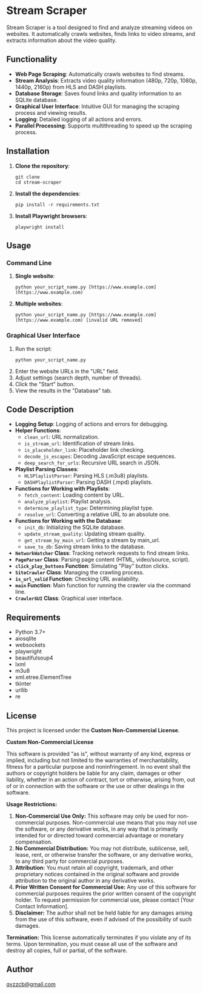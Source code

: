 # Stream Scraper

Stream Scraper is a tool designed to find and analyze streaming videos on websites. It automatically crawls websites, finds links to video streams, and extracts information about the video quality.

## Functionality

-   **Web Page Scraping**: Automatically crawls websites to find streams.
-   **Stream Analysis**: Extracts video quality information (480p, 720p, 1080p, 1440p, 2160p) from HLS and DASH playlists.
-   **Database Storage**: Saves found links and quality information to an SQLite database.
-   **Graphical User Interface**: Intuitive GUI for managing the scraping process and viewing results.
-   **Logging**: Detailed logging of all actions and errors.
-   **Parallel Processing**: Supports multithreading to speed up the scraping process.

## Installation

1.  **Clone the repository**:
    ```
    git clone 
    cd stream-scraper
    ```
2.  **Install the dependencies**:
    ```
    pip install -r requirements.txt
    ```
3.  **Install Playwright browsers**:
    ```
    playwright install
    ```

## Usage

### Command Line

1.  **Single website**:
    ```
    python your_script_name.py [https://www.example.com](https://www.example.com)
    ```
2.  **Multiple websites**:
    ```
    python your_script_name.py [https://www.example.com](https://www.example.com) [invalid URL removed]
    ```

### Graphical User Interface

1.  Run the script:
    ```
    python your_script_name.py
    ```
2.  Enter the website URLs in the "URL" field.
3.  Adjust settings (search depth, number of threads).
4.  Click the "Start" button.
5.  View the results in the "Database" tab.

## Code Description

-   **Logging Setup**: Logging of actions and errors for debugging.
-   **Helper Functions**:
    -   `clean_url`: URL normalization.
    -   `is_stream_url`: Identification of stream links.
    -   `is_placeholder_link`: Placeholder link checking.
    -   `decode_js_escapes`: Decoding JavaScript escape sequences.
    -   `deep_search_for_urls`: Recursive URL search in JSON.
-   **Playlist Parsing Classes**:
    -   `HLSPlaylistParser`: Parsing HLS (.m3u8) playlists.
    -   `DASHPlaylistParser`: Parsing DASH (.mpd) playlists.
-   **Functions for Working with Playlists**:
    -   `fetch_content`: Loading content by URL.
    -   `analyze_playlist`: Playlist analysis.
    -   `determine_playlist_type`: Determining playlist type.
    -   `resolve_url`: Converting a relative URL to an absolute one.
-   **Functions for Working with the Database**:
    -   `init_db`: Initializing the SQLite database.
    -   `update_stream_quality`: Updating stream quality.
    -   `get_stream_by_main_url`: Getting a stream by main_url.
    -   `save_to_db`: Saving stream links to the database.
-   **`NetworkWatcher` Class**: Tracking network requests to find stream links.
-   **`PageParser` Class**: Parsing page content (HTML, video/source, script).
-   **`click_play_buttons` Function**: Simulating "Play" button clicks.
-   **`SiteCrawler` Class**: Managing the crawling process.
-   **`is_url_valid` Function**: Checking URL availability.
-   **`main` Function**: Main function for running the crawler via the command line.
-   **`CrawlerGUI` Class**: Graphical user interface.

## Requirements

-   Python 3.7+
-   aiosqlite
-   websockets
-   playwright
-   beautifulsoup4
-   lxml
-   m3u8
-   xml.etree.ElementTree
-   tkinter
-   urllib
-   re

## License

This project is licensed under the **Custom Non-Commercial License**.

**Custom Non-Commercial License**

This software is provided "as is", without warranty of any kind, express or implied, including but not limited to the warranties of merchantability, fitness for a particular purpose and noninfringement. In no event shall the authors or copyright holders be liable for any claim, damages or other liability, whether in an action of contract, tort or otherwise, arising from, out of or in connection with the software or the use or other dealings in the software.

**Usage Restrictions:**

1.  **Non-Commercial Use Only:** This software may only be used for non-commercial purposes. Non-commercial use means that you may not use the software, or any derivative works, in any way that is primarily intended for or directed toward commercial advantage or monetary compensation.
2.  **No Commercial Distribution:** You may not distribute, sublicense, sell, lease, rent, or otherwise transfer the software, or any derivative works, to any third party for commercial purposes.
3.  **Attribution:** You must retain all copyright, trademark, and other proprietary notices contained in the original software and provide attribution to the original author in any derivative works.
4.  **Prior Written Consent for Commercial Use:** Any use of this software for commercial purposes requires the prior written consent of the copyright holder. To request permission for commercial use, please contact [Your Contact Information].
5. **Disclaimer:** The author shall not be held liable for any damages arising from the use of this software, even if advised of the possibility of such damages.

**Termination:**
This license automatically terminates if you violate any of its terms. Upon termination, you must cease all use of the software and destroy all copies, full or partial, of the software.

## Author

qvzzcb@gmail.com
